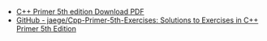 

- [C++ Primer 5th edition Download PDF](http://www.charleshouserjr.com/Cplus2.pdf)
- [GitHub - jaege/Cpp-Primer-5th-Exercises: Solutions to Exercises in C++ Primer 5th Edition](
    https://github.com/jaege/Cpp-Primer-5th-Exercises)


